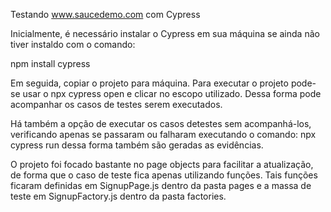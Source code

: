 Testando www.saucedemo.com com Cypress

Inicialmente, é necessário instalar o Cypress em sua máquina se ainda não tiver instaldo com o comando:

npm install cypress

Em seguida, copiar o projeto para máquina. Para executar o projeto pode-se usar o npx cypress open e clicar no escopo utilizado.
Dessa forma pode acompanhar os casos de testes serem executados.

Há também a opção de executar os casos detestes sem acompanhá-los, verificando apenas se passaram ou falharam executando o comando:
npx cypress run
dessa forma também são geradas as evidências.


O projeto foi focado bastante no page objects para facilitar a atualização, de forma que o caso de teste fica apenas utilizando funções.
Tais funções ficaram definidas em SignupPage.js dentro da pasta pages e a massa de teste em SignupFactory.js dentro da pasta factories.
